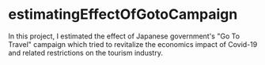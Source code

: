 # estimatingEffectOfGotoCampaign
In this project, I estimated the effect of Japanese government's "Go To Travel" campaign which tried to revitalize the economics impact of Covid-19 and related restrictions on the tourism industry.
